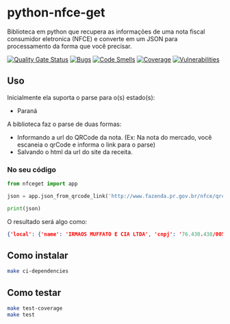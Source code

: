 # python-nfce-get

Biblioteca em python que recupera as informações de uma nota fiscal consumidor eletronica (NFCE) e converte em um JSON para processamento da forma que você precisar.

[![Quality Gate Status](https://sonarcloud.io/api/project_badges/measure?project=9b6a84d1-544b-4413-8c39-bb02a0de21ea&metric=alert_status)](https://sonarcloud.io/dashboard?id=9b6a84d1-544b-4413-8c39-bb02a0de21ea)
[![Bugs](https://sonarcloud.io/api/project_badges/measure?project=9b6a84d1-544b-4413-8c39-bb02a0de21ea&metric=bugs)](https://sonarcloud.io/dashboard?id=9b6a84d1-544b-4413-8c39-bb02a0de21ea)
[![Code Smells](https://sonarcloud.io/api/project_badges/measure?project=9b6a84d1-544b-4413-8c39-bb02a0de21ea&metric=code_smells)](https://sonarcloud.io/dashboard?id=9b6a84d1-544b-4413-8c39-bb02a0de21ea)
[![Coverage](https://sonarcloud.io/api/project_badges/measure?project=9b6a84d1-544b-4413-8c39-bb02a0de21ea&metric=coverage)](https://sonarcloud.io/dashboard?id=9b6a84d1-544b-4413-8c39-bb02a0de21ea)
[![Vulnerabilities](https://sonarcloud.io/api/project_badges/measure?project=9b6a84d1-544b-4413-8c39-bb02a0de21ea&metric=vulnerabilities)](https://sonarcloud.io/dashboard?id=9b6a84d1-544b-4413-8c39-bb02a0de21ea)

## Uso

Inicialmente ela suporta o parse para o(s) estado(s):

- Paraná

A biblioteca faz o parse de duas formas:

- Informando a url do QRCode da nota. (Ex: Na nota do mercado, você escaneia o qrCode e informa o link para o parse)
- Salvando o html da url do site da receita.

### No seu código

```python
from nfceget import app

json = app.json_from_qrcode_link('http://www.fazenda.pr.gov.br/nfce/qrcode?p=41200976430438005123450150002022071015187452|2|1|1|E9C67EF7E8B75CD401B3F6D3B1FD716ED22B3890')

print(json)
```

O resultado será algo como:
```json
{'local': {'name': 'IRMAOS MUFFATO E CIA LTDA', 'cnpj': '76.430.438/0053-00', 'address': 'Av Victor Ferreira do Amaral,1088,,Taruma,Curitiba,PR'}, 'itens': [{'name': 'CEBOLA KG', 'code': '3355', 'quantity': '0,79', 'unit': 'Kg', 'unitaryValue': '2,98', 'totalValue': '2,35'}, .... ], 'totals': {'quantityItens': '26', 'total': '281,03', 'discounts': '5,09', 'valueToPay': '275,94', 'taxes': '62,65'}, 'nfce': {'numero': '204507', 'serie': '15', 'date': '01/09/2020 15:22:18', 'protocolo': '141201044877471', 'version': '4.00', 'chave': '41200976430438005123450150002022071015187452'}}
```

## Como instalar

```bash
make ci-dependencies
```

## Como testar

```bash
make test-coverage
make test
```
